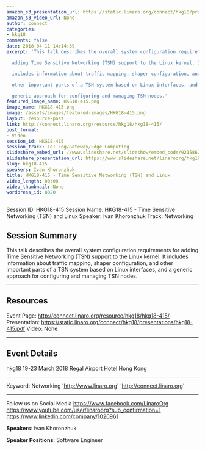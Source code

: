 ```yaml
---
amazon_s3_presentation_url: https://static.linaro.org/connect/hkg18/presentations/hkg18-415.pdf
amazon_s3_video_url: None
author: connect
categories:
- hkg18
comments: false
date: 2018-04-11 14:14:39
excerpt: 'This talk describes the overall system configuration requirements for

  adding Time Sensitive Networking (TSN) support to the Linux kernel. It

  includes information about traffic mapping, shaper configuration, and

  other important parts of a TSN system based on Linux interfaces, and a

  generic approach for configuring and managing TSN nodes.'
featured_image_name: HKG18-415.png
image_name: HKG18-415.png
image: /assets/images/featured-images/HKG18-415.png
layout: resource-post
link: http://connect.linaro.org/resource/hkg18/hkg18-415/
post_format:
- Video
session_id: HKG18-415
session_track: IoT Fog/Gateway/Edge Computing
slideshare_embed_url: //www.slideshare.net/slideshow/embed_code/92158620
slideshare_presentation_url: https://www.slideshare.net/linaroorg/hkg18415-time-sensitive-networking-tsn-and-linux
slug: hkg18-415
speakers: Ivan Khoronzhuk
title: HKG18-415 - Time Sensitive Networking (TSN) and Linux
video_length: 00:00
video_thumbnail: None
wordpress_id: 8820
---
```


Session ID: HKG18-415
Session Name: HKG18-415 - Time Sensitive Networking (TSN) and Linux
Speaker: Ivan Khoronzhuk
Track: Networking

## Session Summary

This talk describes the overall system configuration requirements for
adding Time Sensitive Networking (TSN) support to the Linux kernel. It
includes information about traffic mapping, shaper configuration, and
other important parts of a TSN system based on Linux interfaces, and a
generic approach for configuring and managing TSN nodes.

---

## Resources

Event Page: http://connect.linaro.org/resource/hkg18/hkg18-415/
Presentation: https://static.linaro.org/connect/hkg18/presentations/hkg18-415.pdf
Video: None

---

## Event Details

hkg18
19-23 March 2018
Regal Airport Hotel Hong Kong

---

Keyword: Networking
'http://www.linaro.org'
'http://connect.linaro.org'

---

Follow us on Social Media
https://www.facebook.com/LinaroOrg
https://www.youtube.com/user/linaroorg?sub_confirmation=1
https://www.linkedin.com/company/1026961

**Speakers**: Ivan Khoronzhuk

**Speaker Positions**: Software Engineer
